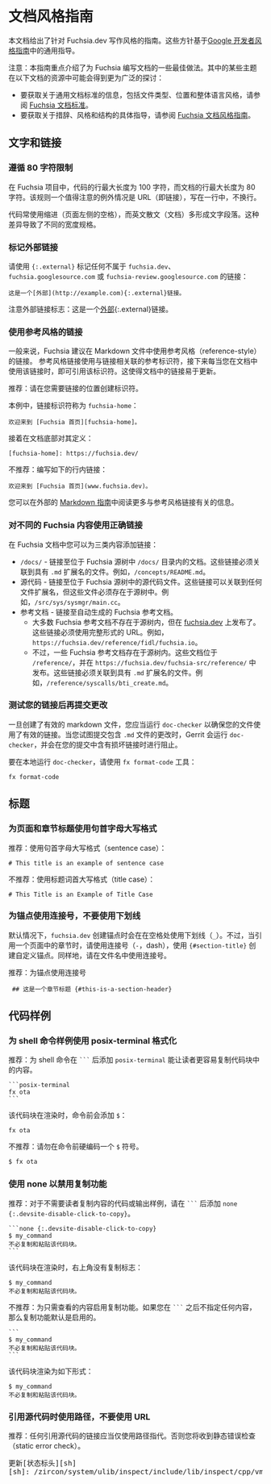 <!-- 
# Documentation style guide
 -->
# 文档风格指南

<!-- 
This document gives writing style guidance for Fuchsia.dev. These
guidelines build on the general guidance in the [Google Developers Style
Guide][google-dev-doc-style-guide].
 -->
本文档给出了针对 Fuchsia.dev 写作风格的指南。这些方针基于[Google 开发者风格指南][google-dev-doc-style-guide]中的通用指导。

<!-- 
Note: This guide highlights some of the best practices for writing
documentation for Fuchsia. Some of the topics may be covered more extensively
in the resources in the following documents:
 -->
注意：本指南重点介绍了为 Fuchsia 编写文档的一些最佳做法。其中的某些主题在以下文档的资源中可能会得到更为广泛的探讨：

<!-- 
* For information on general documentation standards, including file types,
  locations, and general tone, see the [Fuchsia documentation
  standards][doc-standard].
* For specific guidance on word choice, style, and structure, see the
  [Fuchsia documentation style guide][style-guide].
* For the full Markdown reference guide, see the
  [Markdown reference guide][markdown-guide].
 -->
* 要获取关于通用文档标准的信息，包括文件类型、位置和整体语言风格，请参阅 [Fuchsia 文档标准][doc-standard]。
* 要获取关于措辞、风格和结构的具体指导，请参阅 [Fuchsia 文档风格指南][style-guide]。

<!-- 
## Text and links
 -->
## 文字和链接

<!-- 
### Follow the 80 character limit
 -->
### 遵循 80 字符限制

<!-- 
In the Fuchsia project, the maximum line length for code is 100 characters,
while the maximum line length for documentation is 80 characters. A notable
exception to this rule is URLs (i.e. links) which are written on one line,
without wrapping.
 -->
在 Fuchsia 项目中，代码的行最大长度为 100 字符，而文档的行最大长度为 80 字符。该规则一个值得注意的例外情况是 URL（即链接），写在一行中，不换行。

<!-- 
Code tends to be indented (blank space on the left of the page), while English
prose (documentation) tends to form paragraphs of text. This difference leads to
different width specification.
 -->
代码常使用缩进（页面左侧的空格），而英文散文（文档）多形成文字段落。这种差异导致了不同的宽度规格。

<!-- 
### Mark external links
 -->
### 标记外部链接

<!-- 
Use `{:.external}` to mark any links that are not within `fuchsia.dev`,
`fuchsia.googlesource.com`, or `fuchsia-review.googlesource.com`:
 -->
请使用 `{:.external}` 标记任何不属于 `fuchsia.dev`、
`fuchsia.googlesource.com` 或 `fuchsia-review.googlesource.com` 的链接：

<!-- 
```none
This is an [external](http://example.com){:.external} link.
```
 -->
```none
这是一个[外部](http://example.com){:.external}链接。
```

<!-- 
Notice the external link icon: This is an
[external][external-link-example]{:.external} link.
 -->
注意外部链接标志：这是一个[外部][external-link-example]{:.external}链接。

<!-- 
### Use reference-style links
 -->
### 使用参考风格的链接

<!-- 
In general, Fuchsia recommends using reference-style links in Markdown files.
Reference style links use a reference identifier associated with the link, and
then refers to that identifier whenever you use the link in the doc. This makes
links easy to update in the document.
 -->
一般来说，Fuchsia 建议在 Markdown 文件中使用参考风格（reference-style）的链接。 参考风格链接使用与链接相关联的参考标识符，接下来每当您在文档中使用该链接时，即可引用该标识符。这使得文档中的链接易于更新。


<!-- 
<span class="compare-better">Recommended</span>: Create an identifier where you
want the link.
 -->
<span class="compare-better">推荐</span>：请在您需要链接的位置创建标识符。


<!-- 
In this example, the link identifier is called `fuchsia-home`:
 -->
本例中，链接标识符称为 `fuchsia-home`：

<!-- 
```none
Welcome to the [Fuchsia home page][fuchsia-home].
```
 -->
```none
欢迎来到 [Fuchsia 首页][fuchsia-home]。
```


<!-- 
And then define it at the bottom of the document:
 -->
接着在文档底部对其定义：


<pre><code>[fuchsia-home]: https://fuchsia.dev/</code></pre>


<!-- 
<span class="compare-worse">Not recommended</span>: Writing an in-line link
like the following:
 -->
<span class="compare-worse">不推荐</span>：编写如下的行内链接：

<!-- 
```none
Welcome to the [Fuchsia home page](www.fuchsia.dev).
```

 -->
```none
欢迎来到 [Fuchsia 首页](www.fuchsia.dev)。
```
<!-- 
You can read more about reference style links in the external
[Markdown Guide][markdown-reference-links].
 -->
您可以在外部的 [Markdown 指南][markdown-reference-links]中阅读更多与参考风格链接有关的信息。

<!-- 
### Use correct links to different Fuchsia content
 -->
### 对不同的 Fuchsia 内容使用正确链接

<!-- 
In the Fuchsia documentation you can link to three types of contents:
 -->
在 Fuchsia 文档中您可以为三类内容添加链接：

<!-- 
* `/docs/` - Link to documents that are in the `/docs/` directory of the Fuchsia
  source tree. These links must link to a file with an `.md` extension. For
  example, `/concepts/README.md`.
* Source code - Link to source code files that exist within the Fuchsia source
  tree. These links can link to any file extension, but these files must exist
  in the source tree. For example, `/src/sys/sysmgr/main.cc`.
* Reference documentation - Links to auto-generated Fuchsia reference
  documentation.
  * Most of the Fuchsia reference documentation doesn't exist in
    the source tree, but is published on [fuchsia.dev][fuchsia-dev]. These links
    must be used as fully qualified URLs. For example,
    `https://fuchsia.dev/reference/fidl/fuchsia.io`.
  * However, some Fuchsia reference documentation exists in the source
    tree. These documents exist in `/reference/` and are published in the
    `https://fuchsia.dev/fuchsia-src/reference/` section. These links must link
    to a file with an `.md` extension. For example,
    `/reference/syscalls/bti_create.md`.
 -->
* `/docs/` - 链接至位于 Fuchsia 源树中 `/docs/` 目录内的文档。这些链接必须关联到具有 `.md` 扩展名的文件。例如，`/concepts/README.md`。
* 源代码 - 链接至位于 Fuchsia 源树中的源代码文件。这些链接可以关联到任何文件扩展名，但这些文件必须存在于源树中。例如，`/src/sys/sysmgr/main.cc`。
* 参考文档 - 链接至自动生成的 Fuchsia 参考文档。
  * 大多数 Fuchsia 参考文档不存在于源树内，但在 [fuchsia.dev][fuchsia-dev] 上发布了。这些链接必须使用完整形式的 URL。例如，`https://fuchsia.dev/reference/fidl/fuchsia.io`。
  * 不过，一些 Fuchsia 参考文档存在于源树内。这些文档位于 `/reference/`，并在 `https://fuchsia.dev/fuchsia-src/reference/` 中发布。这些链接必须关联到具有 `.md` 扩展名的文件。例如，`/reference/syscalls/bti_create.md`。


<!-- 
### Test your links before submitting a change
 -->
### 测试您的链接后再提交更改

<!-- 
Once you have created a valid markdown document, you should run `doc-checker`
to ensure that your document uses valid links. When you try to submit a change
that includes a `.md` file, Gerrit runs `doc-checker` and blocks submission if
you have broken links.

To run `doc-checker` locally, use the `fx format-code` tool:
 -->
一旦创建了有效的 markdown 文件，您应当运行 `doc-checker` 以确保您的文件使用了有效的链接。当您试图提交包含 `.md` 文件的更改时，Gerrit 会运行 `doc-checker`，并会在您的提交中含有损坏链接时进行阻止。

要在本地运行 `doc-checker`，请使用 `fx format-code` 工具：

```posix-terminal
fx format-code
```

<!-- 
## Headers
 -->
## 标题

<!-- 
### Use sentence case for page and section titles
 -->
### 为页面和章节标题使用句首字母大写格式

<!-- 
<span class="compare-better">Recommended</span>: Using sentence case.
 -->
<span class="compare-better">推荐</span>：使用句首字母大写格式（sentence case）：

```none
# This title is an example of sentence case
```

<!-- 
<span class="compare-worse">Not recommended</span>: Using title case:
 -->
<span class="compare-worse">不推荐</span>：使用标题词首大写格式（title case）：

```none
# This Title is an Example of Title Case
```

<!-- 
### Use dashes, not underscores, for anchors
 -->
### 为锚点使用连接号，不要使用下划线

<!-- 
By default, `fuchsia.dev` creates anchors using underscores (`_`) in place of
spaces. When referencing a section in a page, create a custom anchor using
dashes (`-`) instead, using `{#section-title}`. Also, use dashes for file names.
 -->
默认情况下，`fuchsia.dev` 创建锚点时会在在空格处使用下划线（`_`）。不过，当引用一个页面中的章节时，请使用连接号（`-`，dash），使用 `{#section-title}` 创建自定义锚点。同样地，请在文件名中使用连接号。

<!-- 
<span class="compare-better">Recommended</span>: Using dashes for anchors
 -->
<span class="compare-better">推荐</span>：为锚点使用连接号

<!-- 
```none
 ## This is a section header {#this-is-a-section-header}
```
 -->
```none
 ## 这是一个章节标题 {#this-is-a-section-header}
```

<!-- 
## Code samples
 -->
## 代码样例

<!-- 
### Use posix-terminal for shell command examples
 -->
### 为 shell 命令样例使用 posix-terminal 格式化

<!-- 
<span class="compare-better">Recommended</span>: Allow readers to easily copy
the content in a code block by adding `posix-terminal` after <code>```</code>
for a shell command.
 -->
<span class="compare-better">推荐</span>：为 shell 命令在 <code>```</code> 后添加 `posix-terminal` 能让读者更容易复制代码块中的内容。


<pre>
<code>```posix-terminal
fx ota
```</code>
</pre>

<!-- 
This code block is rendered with `$` in the front of the command:
 -->
该代码块在渲染时，命令前会添加 `$`：

```posix-terminal
fx ota
```

<!-- 
<span class="compare-worse">Not recommended</span>: Don't hardcode a `$`
character in the command.
 -->
<span class="compare-worse">不推荐</span>：请勿在命令前硬编码一个 `$` 符号。

```sh
$ fx ota
```

<!-- 
### Use none to disable the copy feature
 -->
### 使用 none 以禁用复制功能

<!-- 
<span class="compare-better">Recommended</span>: Add `none
{:.devsite-disable-click-to-copy}` after <code>```</code> for code or output
examples that do not require readers to copy the content.
 -->
<span class="compare-better">推荐</span>：对于不需要读者复制内容的代码或输出样例，请在 <code>```</code> 后添加 `none {:.devsite-disable-click-to-copy}`。

<!-- 
<pre>
<code>```none {:.devsite-disable-click-to-copy}
$ my_command
It won't be necessary to copy and paste this code block.
```</code>
</pre>
 -->
<pre>
<code>```none {:.devsite-disable-click-to-copy}
$ my_command
不必复制和粘贴该代码块。
```</code>
</pre>

<!-- 
This code block is rendered without the copy icon in the top right corner:
 -->
该代码块在渲染时，右上角没有复制标志：

<!-- 
```none {:.devsite-disable-click-to-copy}
$ my_command
It won't be necessary to copy and paste this code block.
```
 -->
 ```none {:.devsite-disable-click-to-copy}
$ my_command
不必复制和粘贴该代码块。
```

<!-- 
<span class="compare-worse">Not recommended</span>: Enable the copy feature for
view-only content. If you don't specify anything after <code>```</code>, the
copy feature is enabled by default.
 -->
<span class="compare-worse">不推荐</span>：为只需查看的内容启用复制功能。如果您在 <code>```</code> 之后不指定任何内容，那么复制功能默认是启用的。

<!-- 
<pre>
<code>```
$ my_command
It won't be necessary to copy and paste this code block.
```</code>
</pre>
 -->
<pre>
<code>```
$ my_command
不必复制和粘贴该代码块。
```</code>
</pre>

<!-- 
This code block is rendered as below:
 -->
该代码块渲染为如下形式：

<!-- 
```
$ my_command
It won't be necessary to copy and paste this code block.
```
 -->
```
$ my_command
不必复制和粘贴该代码块。
```

<!-- 
### Use paths instead of URLs when referring to source code
 -->
### 引用源代码时使用路径，不要使用 URL

<!-- 
<span class="compare-better">Recommended</span>: Any links that refer to source
code should be referred to by path only. You will get a static error check
otherwise.
 -->
<span class="compare-better">推荐</span>：任何引用源代码的链接应当仅使用路径指代。否则您将收到静态错误检查（static error check）。

<!-- 
<pre>
Update the [state header][sh]
[sh]: /zircon/system/ulib/inspect/include/lib/inspect/cpp/vmo/state.h
</pre>
 -->
<pre>
更新[状态标头][sh]
[sh]: /zircon/system/ulib/inspect/include/lib/inspect/cpp/vmo/state.h
</pre>


<!-- Reference links -->

[doc-standard]: /contribute/docs/documentation-standards.md
[style-guide]: /contribute/docs/documentation-style-guide.md
[markdown-guide]: /contribute/docs/markdown.md
[google-dev-doc-style-guide]: https://developers.google.com/style
[markdown-reference-links]: /contribute/docs/markdown.md
[external-link-example]: http://example.com
[fuchsia-dev]: https://fuchsia.dev
